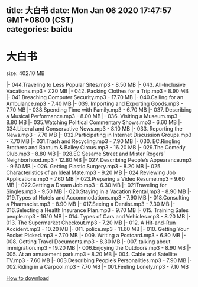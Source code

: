 
title: 大白书
date: Mon Jan 06 2020 17:47:57 GMT+0800 (CST)    
categories: baidu
---

# 大白书
size: 402.10 MB
 
 
|- 044.Traveling to Less Popular Sites.mp3 - 8.50 MB
|- 043. All-Inclusive Vacations.mp3 - 7.20 MB
|- 042. Packing Clothes for a Trip.mp3 - 8.90 MB
|- 041.Breaching Computer Security.mp3 - 17.70 MB
|- 040.Calling for an Ambulance.mp3 - 7.40 MB
|- 039. Importing and Exporting Goods.mp3 - 7.70 MB
|- 038.Spending Time with Family.mp3 - 6.70 MB
|- 037. Describing a Musical Performance.mp3 - 8.00 MB
|- 036. Visiting a Museum.mp3 - 8.80 MB
|- 035.Watching Political Commentary Shows.mp3 - 6.60 MB
|- 034.Liberal and Conservative News.mp3 - 8.10 MB
|- 033. Reporting the News.mp3 - 7.70 MB
|- 032.Participating in Internet Discussion Groups.mp3 - 7.70 MB
|- 031.Trash and Recycling.mp3 - 7.90 MB
|- 030. EC.Ringling Brothers and Barnum & Bailey Circus.mp3 - 16.20 MB
|- 029.The Comedy Club.mp3 - 8.80 MB
|- 028.EC Sesame Street and Mister Rogers’ Neighborhood.mp3 - 12.80 MB
|- 027. Describing People’s Appearance.mp3 - 9.60 MB
|- 026. Getting Plastic Surgery.mp3 - 8.20 MB
|- 025. Characteristics of an Ideal Mate.mp3 - 9.20 MB
|- 024.Reviewing Job Applications.mp3 - 7.60 MB
|- 023.Preparing a Video Resume.mp3 - 9.60 MB
|- 022.Getting a Dream Job.mp3 - 6.30 MB
|- 021Traveling for Singles.mp3 - 9.50 MB
|- 020.Staying in a Vacation Rental.mp3 - 8.90 MB
|- 019.Types of Hotels and Accommodations.mp3 - 7.90 MB
|- 018.Consulting a Pharmacist.mp3 - 8.90 MB
|- 017.Seeing a Dentist.mp3 - 7.30 MB
|- 016.Selecting a Health Insurance Plan.mp3 - 9.70 MB
|- 015. Training Sales people.mp3 - 16.10 MB
|- 014. Types of Cars and Vehicles.mp3 - 8.20 MB
|- 013. The Supermarket Checkout.mp3 - 7.20 MB
|- 012. A Hit-and-Run Accident.mp3 - 10.20 MB
|- 011. police.mp3 - 11.60 MB
|- 010. Getting Your Pocket Picked.mp3 - 7.70 MB
|- 009. Writing a Postcard.mp3 - 6.80 MB
|- 008. Getting Travel Documents.mp3 - 8.30 MB
|- 007. talking about immigration.mp3 - 19.20 MB
|- 006.Enjoying the Outdoors.mp3 - 8.90 MB
|- 005. At an amusement park.mp3 - 8.20 MB
|- 004. Cable and Satellite TV.mp3 - 7.60 MB
|- 003.Describing People’s Personalities.mp3 - 7.90 MB
|- 002.Riding in a Carpool.mp3 - 7.70 MB
|- 001.Feeling Lonely.mp3 - 7.10 MB

[How to download](https://bpcam.bemobtrk.com/go/2ceec3aa-1ca2-46d6-b9ff-aaa5c184517c?jno=2427)